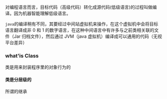 ###

对编程语言而言，目标代码（高级代码）转化成源代码(低级语言)的过程叫做编译。因为机器智能理解低级语言。

`java`的编译稍有不同，其要经过中间站虚拟机来操作，在这个虚拟机中会将目标语言翻译成非 0 和 1 的数字语言，在这种中间语言中有许多与之前类相关联的文件（Jar 归档文件），然后通过 JVM（java 虚拟机）编译成可以通用的代码（无视平台差异）

### what'is Class

类是用来封装程序里的对象行为的

#### 类是分层级的

所谓的继承

